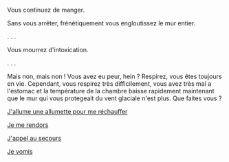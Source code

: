 Vous continuez de manger.

Sans vous arrêter, frénétiquement vous engloutissez le mur entier.

. . .

Vous mourrez d'intoxication.

. . .

Mais non, mais non ! Vous avez eu peur, hein ? Respirez, vous êtes toujours en
vie. Cependant, vous respirez très difficilement, vous avez très mal a
l'estomac et la température de la chambre baisse rapidement maintenant que le
mur qui vous protegeait du vent glaciale n'est plus. Que faites vous ?

[J'allume une allumette pour me réchauffer](allumette/l-extinction.md)

[Je me rendors](../../dormir/reve-etrange.md)

[J'appel au secours](../../appel-au-secours/appeler-au-secours.md)

[Je vomis](vomis/vomis.md)
